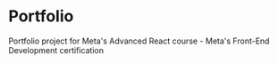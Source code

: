 # Portfolio
Portfolio project for Meta's Advanced React course - Meta's Front-End Development certification
